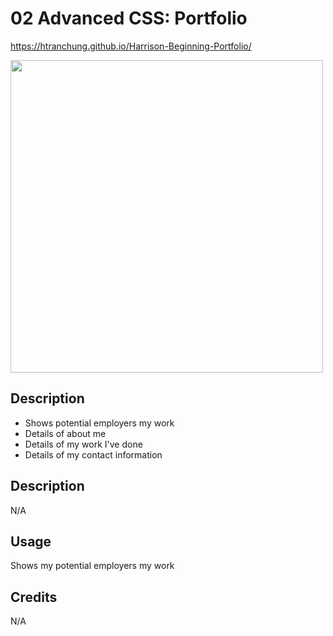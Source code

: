 # 02 Advanced CSS: Portfolio

https://htranchung.github.io/Harrison-Beginning-Portfolio/

<img src="../images/Portfolio.png" width="500" height="500">

## Description

- Shows potential employers my work
- Details of about me
- Details of my work I've done
- Details of my contact information

## Description

N/A

## Usage

Shows my potential employers my work

## Credits

N/A
